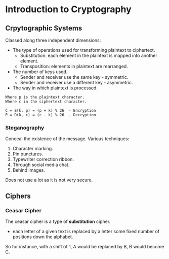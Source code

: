 # Introduction to Cryptography

## Crpytographic Systems
Classed along three independent dimensions:
- The type of operations used for transforming plaintext to ciphertext.
  - Substitution: each element in the plaintext is mapped into another element.
  - Transposition: elements in plaintext are rearranged.
- The number of keys used.
  - Sender and receiver use the same key - symmetric.
  - Sender and receiver use a different key - asymmetric.
- The way in which plaintext is processed.

```
Where p is the plaintext character.
Where c in the ciphertext character.

C = E(k, p) = (p + k) % 26  - Encryption
P = D(k, c) = (c - k) % 26  - Decryption
```

### Steganography
Conceal the existence of the message. Various techniques:
1. Character marking.
2. Pin punctures.
3. Typewriter correction ribbon.
4. Through social media chat.
5. Behind images.

Does not use a lot as it is not very secure.

## Ciphers

### Ceasar Cipher
The ceasar cipher is a type of **substitution** cipher.
- each letter of a given text is replaced by a letter some fixed number of positions down the alphabet.

So for instance, with a shift of 1, A would be replaced by B, B would become C.